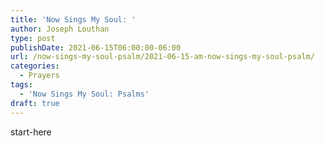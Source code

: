 ```yaml
---
title: 'Now Sings My Soul: '
author: Joseph Louthan
type: post
publishDate: 2021-06-15T06:00:00-06:00
url: /now-sings-my-soul-psalm/2021-06-15-am-now-sings-my-soul-psalm/
categories:
  - Prayers
tags:
  - 'Now Sings My Soul: Psalms'
draft: true
---
```

<div style="font-variant: small-caps;">

</div>
    start-here
